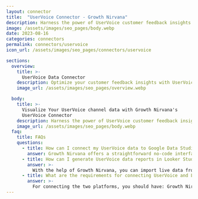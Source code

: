 ```yaml
---
layout: connector
title:  "UserVoice Connector - Growth Nirvana"
description: Harness the power of UserVoice customer feedback insights integrated into Looker Studio for strategic feedback management decisions.
image: /assets/images/seo_pages/body.webp
date: 2023-08-16
categories: connectors
permalink: connectors/uservoice
icon_url: /assets/images/seo_pages/connectors/uservoice

sections:
  overview:
    title: >-
      UserVoice Data Connector
    description: Optimize your customer feedback insights with UserVoice integration. Seamlessly merge customer feedback data from UserVoice with Looker Studio's analytical capabilities, unlocking insights that shape customer satisfaction strategies, feedback analysis, and operational excellence.
    image_url: /assets/images/seo_pages/overview.webp

  body:
    title: >-
      Visualize Your UserVoice channel data with Growth Nirvana's
      UserVoice Connector
    description: Harness the power of UserVoice customer feedback insights integrated into Looker Studio for strategic feedback management decisions.
    image_url: /assets/images/seo_pages/body.webp
  faq:
    title: FAQs
    questions:
      - title: How can I connect my UserVoice data to Google Data Studio/Looker Studio?
        answer: Growth Nirvana offers a straightforward no-code interface to connect to UserVoice data sources.
      - title: How can I generate UserVoice data reports in Looker Studio?
        answer: >-
          With the help of Growth Nirvana, you can import live data from UserVoice into Looker Studio. These data can be viewed in charts, tables, and dashboards to generate branded reports that can be shared instantly.
      - title: What are the requirements for connecting UserVoice and Looker Studio?
        answer: >-
          For connecting the two platforms, you should have: Growth Nirvana Account and UserVoice Ads Account
---
```

